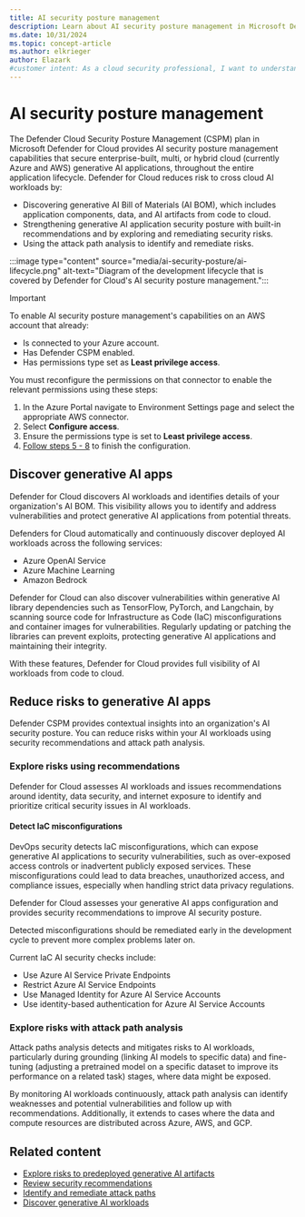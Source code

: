 ```yaml
---
title: AI security posture management
description: Learn about AI security posture management in Microsoft Defender for Cloud and how it protects resources from AI threats.
ms.date: 10/31/2024
ms.topic: concept-article
ms.author: elkrieger
author: Elazark
#customer intent: As a cloud security professional, I want to understand how to secure my generative AI resources using Defender for Cloud's AI security posture management capabilities.
---
```


# AI security posture management

The Defender Cloud Security Posture Management (CSPM) plan in Microsoft Defender for Cloud provides AI security posture management capabilities that secure enterprise-built, multi, or hybrid cloud (currently Azure and AWS) generative AI applications, throughout the entire application lifecycle. Defender for Cloud reduces risk to cross cloud AI workloads by:

- Discovering generative AI Bill of Materials (AI BOM), which includes application components, data, and AI artifacts from code to cloud.
- Strengthening generative AI application security posture with built-in recommendations and by exploring and remediating security risks.
- Using the attack path analysis to identify and remediate risks.

:::image type="content" source="media/ai-security-posture/ai-lifecycle.png" alt-text="Diagram of the development lifecycle that is covered by Defender for Cloud's AI security posture management.":::

> [!IMPORTANT]
> To enable AI security posture management's capabilities on an AWS account that already:
>
> - Is connected to your Azure account.
> - Has Defender CSPM enabled.
> - Has permissions type set as **Least privilege access**.
>
> You must reconfigure the permissions on that connector to enable the relevant permissions using these steps:
>
> 1. In the Azure Portal navigate to Environment Settings page and select the appropriate AWS connector.
> 1. Select **Configure access**.
> 1. Ensure the permissions type is set to **Least privilege access**.
> 1. [Follow steps 5 - 8](quickstart-onboard-aws.md#select-defender-plans) to finish the configuration.

## Discover generative AI apps

Defender for Cloud discovers AI workloads and identifies details of your organization's AI BOM. This visibility allows you to identify and address vulnerabilities and protect generative AI applications from potential threats.

Defenders for Cloud automatically and continuously discover deployed AI workloads across the following services:

- Azure OpenAI Service
- Azure Machine Learning
- Amazon Bedrock

Defender for Cloud can also discover vulnerabilities within generative AI library dependencies such as TensorFlow, PyTorch, and Langchain, by scanning source code for Infrastructure as Code (IaC) misconfigurations and container images for vulnerabilities. Regularly updating or patching the libraries can prevent exploits, protecting generative AI applications and maintaining their integrity.

With these features, Defender for Cloud provides full visibility of AI workloads from code to cloud.

## Reduce risks to generative AI apps

Defender CSPM provides contextual insights into an organization's AI security posture. You can reduce risks within your AI workloads using security recommendations and attack path analysis.

### Explore risks using recommendations

Defender for Cloud assesses AI workloads and issues recommendations around identity, data security, and internet exposure to identify and prioritize critical security issues in AI workloads.

#### Detect IaC misconfigurations

DevOps security detects IaC misconfigurations, which can expose generative AI applications to security vulnerabilities, such as over-exposed access controls or inadvertent publicly exposed services. These misconfigurations could lead to data breaches, unauthorized access, and compliance issues, especially when handling strict data privacy regulations.

Defender for Cloud assesses your generative AI apps configuration and provides security recommendations to improve AI security posture.

Detected misconfigurations should be remediated early in the development cycle to prevent more complex problems later on.

Current IaC AI security checks include:

- Use Azure AI Service Private Endpoints
- Restrict Azure AI Service Endpoints
- Use Managed Identity for Azure AI Service Accounts
- Use identity-based authentication for Azure AI Service Accounts

### Explore risks with attack path analysis

Attack paths analysis detects and mitigates risks to AI workloads, particularly during grounding (linking AI models to specific data) and fine-tuning (adjusting a pretrained model on a specific dataset to improve its performance on a related task) stages, where data might be exposed.

By monitoring AI workloads continuously, attack path analysis can identify weaknesses and potential vulnerabilities and follow up with recommendations. Additionally, it extends to cases where the data and compute resources are distributed across Azure, AWS, and GCP.

## Related content

- [Explore risks to predeployed generative AI artifacts](explore-ai-risk.md)
- [Review security recommendations](review-security-recommendations.md)
- [Identify and remediate attack paths](how-to-manage-attack-path.md)
- [Discover generative AI workloads](identify-ai-workload-model.md)
